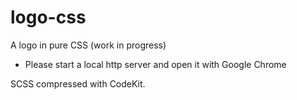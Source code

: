 # logo-css
A logo in pure CSS (work in progress) - Please start a local http server and open it with Google ChromeSCSS compressed with CodeKit. 
